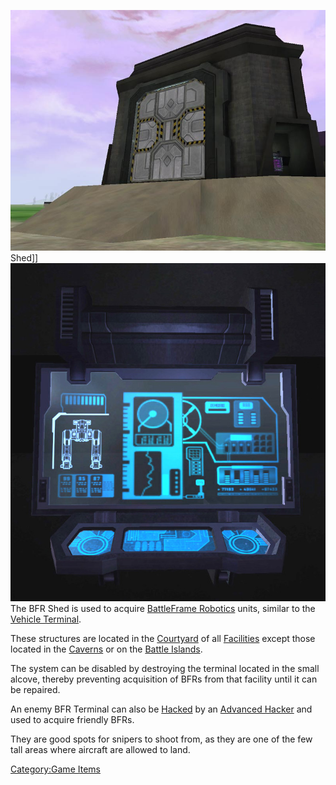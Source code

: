 ![](images/BFR_Shed.jpg "fig:BFR_Shed.jpg") Shed\]\]
![](images/BFR_term.jpg "fig:BFR_term.jpg") The BFR Shed is used to acquire
[BattleFrame Robotics](BattleFrame_Robotics "wikilink") units, similar
to the [Vehicle Terminal](Vehicle_Terminal "wikilink").

These structures are located in the [Courtyard](Courtyard "wikilink") of
all [Facilities](Facilities "wikilink") except those located in the
[Caverns](Caverns "wikilink") or on the [Battle
Islands](Battle_Islands "wikilink").

The system can be disabled by destroying the terminal located in the
small alcove, thereby preventing acquisition of BFRs from that facility
until it can be repaired.

An enemy BFR Terminal can also be [Hacked](Hack "wikilink") by an
[Advanced Hacker](Advanced_Hacking "wikilink") and used to acquire
friendly BFRs.

They are good spots for snipers to shoot from, as they are one of the
few tall areas where aircraft are allowed to land.

[Category:Game Items](Category:Game_Items "wikilink")
